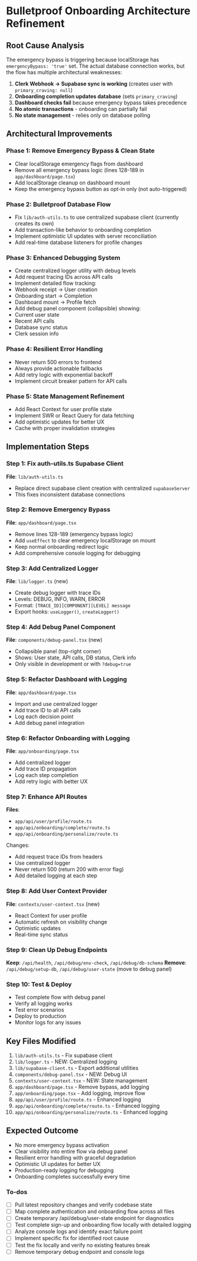 <!-- 648204ee-b8d4-41b2-b623-313954ee14de 52ac4509-e1ac-46ba-b368-46eda6ddca9b -->
# Bulletproof Onboarding Architecture Refinement

## Root Cause Analysis

The emergency bypass is triggering because localStorage has `emergencyBypass: 'true'` set. The actual database connection works, but the flow has multiple architectural weaknesses:

1. **Clerk Webhook → Supabase sync is working** (creates user with `primary_craving: null`)
2. **Onboarding completion updates database** (sets `primary_craving`)
3. **Dashboard checks fail** because emergency bypass takes precedence
4. **No atomic transactions** - onboarding can partially fail
5. **No state management** - relies only on database polling

## Architectural Improvements

### Phase 1: Remove Emergency Bypass & Clean State

- Clear localStorage emergency flags from dashboard
- Remove all emergency bypass logic (lines 128-189 in `app/dashboard/page.tsx`)
- Add localStorage cleanup on dashboard mount
- Keep the emergency bypass button as opt-in only (not auto-triggered)

### Phase 2: Bulletproof Database Flow

- Fix `lib/auth-utils.ts` to use centralized supabase client (currently creates its own)
- Add transaction-like behavior to onboarding completion
- Implement optimistic UI updates with server reconciliation
- Add real-time database listeners for profile changes

### Phase 3: Enhanced Debugging System

- Create centralized logger utility with debug levels
- Add request tracing IDs across API calls
- Implement detailed flow tracking:
- Webhook receipt → User creation
- Onboarding start → Completion
- Dashboard mount → Profile fetch
- Add debug panel component (collapsible) showing:
- Current user state
- Recent API calls
- Database sync status
- Clerk session info

### Phase 4: Resilient Error Handling

- Never return 500 errors to frontend
- Always provide actionable fallbacks
- Add retry logic with exponential backoff
- Implement circuit breaker pattern for API calls

### Phase 5: State Management Refinement

- Add React Context for user profile state
- Implement SWR or React Query for data fetching
- Add optimistic updates for better UX
- Cache with proper invalidation strategies

## Implementation Steps

### Step 1: Fix auth-utils.ts Supabase Client

**File**: `lib/auth-utils.ts`

- Replace direct supabase client creation with centralized `supabaseServer`
- This fixes inconsistent database connections

### Step 2: Remove Emergency Bypass

**File**: `app/dashboard/page.tsx`

- Remove lines 128-189 (emergency bypass logic)
- Add `useEffect` to clear emergency localStorage on mount
- Keep normal onboarding redirect logic
- Add comprehensive console logging for debugging

### Step 3: Add Centralized Logger

**File**: `lib/logger.ts` (new)

- Create debug logger with trace IDs
- Levels: DEBUG, INFO, WARN, ERROR
- Format: `[TRACE_ID][COMPONENT][LEVEL] message`
- Export hooks: `useLogger()`, `createLogger()`

### Step 4: Add Debug Panel Component

**File**: `components/debug-panel.tsx` (new)

- Collapsible panel (top-right corner)
- Shows: User state, API calls, DB status, Clerk info
- Only visible in development or with `?debug=true`

### Step 5: Refactor Dashboard with Logging

**File**: `app/dashboard/page.tsx`

- Import and use centralized logger
- Add trace ID to all API calls
- Log each decision point
- Add debug panel integration

### Step 6: Refactor Onboarding with Logging

**File**: `app/onboarding/page.tsx`

- Add centralized logger
- Add trace ID propagation
- Log each step completion
- Add retry logic with better UX

### Step 7: Enhance API Routes

**Files**:

- `app/api/user/profile/route.ts`
- `app/api/onboarding/complete/route.ts`
- `app/api/onboarding/personalize/route.ts`

Changes:

- Add request trace IDs from headers
- Use centralized logger
- Never return 500 (return 200 with error flag)
- Add detailed logging at each step

### Step 8: Add User Context Provider

**File**: `contexts/user-context.tsx` (new)

- React Context for user profile
- Automatic refresh on visibility change
- Optimistic updates
- Real-time sync status

### Step 9: Clean Up Debug Endpoints

**Keep**: `/api/health`, `/api/debug/env-check`, `/api/debug/db-schema`
**Remove**: `/api/debug/setup-db`, `/api/debug/user-state` (move to debug panel)

### Step 10: Test & Deploy

- Test complete flow with debug panel
- Verify all logging works
- Test error scenarios
- Deploy to production
- Monitor logs for any issues

## Key Files Modified

1. `lib/auth-utils.ts` - Fix supabase client
2. `lib/logger.ts` - NEW: Centralized logging
3. `lib/supabase-client.ts` - Export additional utilities
4. `components/debug-panel.tsx` - NEW: Debug UI
5. `contexts/user-context.tsx` - NEW: State management
6. `app/dashboard/page.tsx` - Remove bypass, add logging
7. `app/onboarding/page.tsx` - Add logging, improve flow
8. `app/api/user/profile/route.ts` - Enhanced logging
9. `app/api/onboarding/complete/route.ts` - Enhanced logging
10. `app/api/onboarding/personalize/route.ts` - Enhanced logging

## Expected Outcome

- No more emergency bypass activation
- Clear visibility into entire flow via debug panel
- Resilient error handling with graceful degradation
- Optimistic UI updates for better UX
- Production-ready logging for debugging
- Onboarding completes successfully every time

### To-dos

- [ ] Pull latest repository changes and verify codebase state
- [ ] Map complete authentication and onboarding flow across all files
- [ ] Create temporary /api/debug/user-state endpoint for diagnostics
- [ ] Test complete sign-up and onboarding flow locally with detailed logging
- [ ] Analyze console logs and identify exact failure point
- [ ] Implement specific fix for identified root cause
- [ ] Test the fix locally and verify no existing features break
- [ ] Remove temporary debug endpoint and console logs